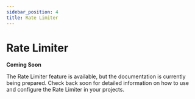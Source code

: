 ```yaml
---
sidebar_position: 4
title: Rate Limiter
---
```


# Rate Limiter

**Coming Soon**

The Rate Limiter feature is available, but the documentation is currently being prepared. Check back soon for detailed information on how to use and configure the Rate Limiter in your projects.

